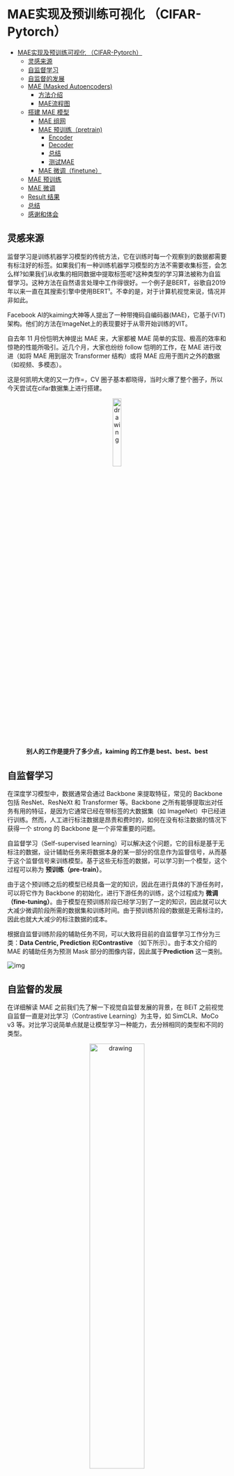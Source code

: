 # MAE实现及预训练可视化 （CIFAR-Pytorch）

<!-- TOC -->

- [MAE实现及预训练可视化 （CIFAR-Pytorch）](#mae实现及预训练可视化-cifar-pytorch)
    - [灵感来源](#灵感来源)
    - [自监督学习](#自监督学习)
    - [自监督的发展](#自监督的发展)
    - [MAE (Masked Autoencoders)](#mae-masked-autoencoders)
        - [方法介绍](#方法介绍)
        - [MAE流程图](#mae流程图)
    - [搭建 MAE 模型](#搭建-mae-模型)
        - [MAE 组网](#mae-组网)
        - [MAE 预训练（pretrain)](#mae-预训练pretrain)
            - [Encoder](#encoder)
            - [Decoder](#decoder)
            - [总结](#总结)
            - [测试MAE](#测试mae)
        - [MAE 微调（finetune）](#mae-微调finetune)
    - [MAE 预训练](#mae-预训练)
    - [MAE 微调](#mae-微调)
    - [Result 结果](#result-结果)
    - [总结](#总结-1)
    - [感谢和体会](#感谢和体会)

<!-- /TOC -->

## 灵感来源

监督学习是训练机器学习模型的传统方法，它在训练时每一个观察到的数据都需要有标注好的标签。如果我们有一种训练机器学习模型的方法不需要收集标签，会怎么样?如果我们从收集的相同数据中提取标签呢?这种类型的学习算法被称为自监督学习。这种方法在自然语言处理中工作得很好。一个例子是BERT，谷歌自2019年以来一直在其搜索引擎中使用BERT¹。不幸的是，对于计算机视觉来说，情况并非如此。

Facebook AI的kaiming大神等人提出了一种带掩码自编码器(MAE)，它基于(ViT) 架构。他们的方法在ImageNet上的表现要好于从零开始训练的VIT。

自去年 11 月份恺明大神提出 MAE 来，大家都被 MAE 简单的实现、极高的效率和惊艳的性能所吸引。近几个月，大家也纷纷 follow
恺明的工作，在 MAE 进行改进（如将 MAE 用到层次 Transformer 结构）或将 MAE 应用于图片之外的数据（如视频、多模态）。

这是何凯明大佬的又一力作=，CV 圈子基本都晓得，当时火爆了整个圈子，所以今天尝试在cifar数据集上进行搭建。

<p align="center">
<img src="https://ai-studio-static-online.cdn.bcebos.com/cb78f8f498ba43569443593c26b4c467ae4af65a04c94dd09cb21682c9c40322" alt="drawing" width="20%" height="20%"/>
<h4 align="center">别人的工作是提升了多少点，kaiming 的工作是 best、best、best</h4>
</p>

## 自监督学习

在深度学习模型中，数据通常会通过 Backbone 来提取特征，常见的 Backbone 包括 ResNet、ResNeXt 和 Transformer 等。Backbone
之所有能够提取出对任务有用的特征，是因为它通常已经在带标签的大数据集（如
ImageNet）中已经进行训练。然而，人工进行标注数据是昂贵和费时的，如何在没有标注数据的情况下获得一个 strong 的 Backbone
是一个非常重要的问题。

自监督学习（Self-supervised
learning）可以解决这个问题，它的目标是基于无标注的数据，设计辅助任务来将数据本身的某一部分的信息作为监督信号，从而基于这个监督信号来训练模型。基于这些无标签的数据，可以学习到一个模型，这个过程可以称为
**预训练（pre-train）**。

由于这个预训练之后的模型已经具备一定的知识，因此在进行具体的下游任务时，可以将它作为 Backbone 的初始化，进行下游任务的训练，这个过程成为
**微调（fine-tuning）**。由于模型在预训练阶段已经学习到了一定的知识，因此就可以大大减少微调阶段所需的数据集和训练时间。由于预训练阶段的数据是无需标注的，因此也就大大减少的标注数据的成本。

根据自监督训练阶段的辅助任务不同，可以大致将目前的自监督学习工作分为三类：**Data Centric, Prediction** 和**Contrastive**
（如下所示）。由于本文介绍的 MAE 的辅助任务为预测 Mask 部分的图像内容，因此属于**Prediction** 这一类别。

![img](https://img-blog.csdnimg.cn/img_convert/3bdee892acfb7df7e3c379d7f5ca4538.jpeg)

## 自监督的发展

在详细解读 MAE 之前我们先了解一下视觉自监督发展的背景，在 BEiT 之前视觉自监督一直是对比学习（Contrastive Learning）为主导，如
SimCLR、MoCo v3 等。对比学习说简单点就是让模型学习一种能力，去分辨相同的类型和不同的类型。


<p align="center">
<img src="https://ai-studio-static-online.cdn.bcebos.com/4346756833d9483b84dd2af2fa752127d891aee89bfc4200b6ebbcfec247952a" alt="drawing" width="50%" height="50%"/>
<h4 align="center">拉近相同图片(Aug)，疏远不同图片</h4>
</p>

如上图所示，我们要让模型去拉近 origin image 和经过 Aug 的图片，同时分开和 origin image 不同的图片，这样通过拉近原图和其 Aug
之后的图片，疏远不同的图片达到了对比学习的效果，这样模型就可以学会自己区分相同类型的图片

尽管对比学习在一些 benchmark 上超过了有监督的方法，但是其局限也很明显，过度依赖 data
augmentation（数据扩增），不可避免陷入不变性和一致性的矛盾，但是对比学习确实吊打了之前自监督方法（预测旋转上色拼图等）

kaiming（没错又是他）的 MoCo v3 大概算是后对比学习时代的优秀工作之一了。在这个时期微软提出了 BEiT，通过 Masked Image
的方式来做自监督，以此来复制 NLP 领域 Masked Language 的成功，结果确实很成功，ImageNet1k 下Top-1 acc 达到了惊人的 88.6
%，就这样自监督研究风向开始偏向了生成式自监督

<p align="center">
<img src="https://ai-studio-static-online.cdn.bcebos.com/653d086fcd3144359f656d1774f0a1d8b4e0733913cd4035a5f00e74e1ec7ae8" alt="drawing" width="70%" height="70%"/>
<h4 align="center">BEiT 是一个生成式自监督范式</h4>
</p>

基于 BEiT 产生了很多优秀的工作，除了本文的 MAE 之外还有 PeCo、SimMIM、MaskedFeat 等生成式自监督算法，也可以说是因为视觉
Transformer 的发展带动了生成式自监督算法发展。

## MAE (Masked Autoencoders)

![img](https://img-blog.csdnimg.cn/img_convert/f0e2360476763055dafad947ce1fca2f.png)

**论文标题：**Masked Autoencoders Are Scalable Vision Learners

**论文地址：**[https://arxiv.org/abs/2111.06377](https://link.zhihu.com/?target=https%3A//arxiv.org/abs/2111.06377)

**代码地址：
**[https://github.com/facebookresearch/mae](https://link.zhihu.com/?target=https%3A//github.com/facebookresearch/mae)

**论文动机：**

![img](https://img-blog.csdnimg.cn/img_convert/3d3b2ed1077b5162ba7e3680b9651c38.jpeg)

随着 BERT 的出现，Mask Language Modeling（MLM）的自监督学习方法逐渐进入人们的视野，这一方法在 NLP 领域中得到了广泛的应用。受到
MLM 的启发，一些工作也尝试在图像上进行 Mask Modeling（即，mask 图片的部分区域，然后对区域的内容进行重建），并且也取得了不错的效果。但目前的方法通常都采用对称的
encoder 和 decoder 结构，在 encoder 中，mask token 也需要消耗大量的计算，因此作者提出了一个非对称 encoder-decoder
的结构——masked autoencoders（MAE）。

MAE 方法很简单：mask 输入图像的随机 patch，并重建缺失的像素（上图展示了不同 mask
比率的重建结果）。它基于两个核心设计。首先，作者开发了一种非对称编码器-解码器结构，其中的编码器仅对可见的 patch 子集（不带
mask token）进行操作，而轻量级解码器则从潜在表示和 mask token 重建原始图像。

**MAE基于两个核心进行设计的**

- 第一，首先MAE是一个非对称的编码—解码结构，这种不对称是因为encoder只作用在可见的patches，也就没有mask的patches，同时也还有一个轻量级的解码器来重构原始图像。
-
第二，作者发现，mask比较高的比例，比如说mask75%的patches，这样就会产生一个有意义的自监督任务。这两者结合起来，加速了训练次数，因为原来需要整个图像，当我们mask掉75%的patches以后，我们只剩下了25%的像素，所以训练速度提高了3倍或更多，并且提高了准确性。在论文中，作者利用ImageNet-1K的数据集进行训练，一个普通的v-huge的模型获得了最好的准确率87.8%。在一些目标检测、分类、分割的任务中，效果超过了一些有监督学习预训练的效果，显示了良好的可扩展性。

### 方法介绍

<p align="center">
<img src="https://ai-studio-static-online.cdn.bcebos.com/df54d7b6371b4d55beff338fdcd90014a15416250f0f4653b85a832e4f455007" alt="drawing" width="50%" height="50%"/>
<h4 align="center">大道至简的 MAE</h4>
</p>


MAE 的结构如上图所示，与所有自动编码器一样，MAE
有一个编码器，将观察到的信号映射到潜在表示，还有一个解码器，从潜在表示重建原始信号。与经典的自动编码器不同，作者采用了一种非对称设计，允许编码器仅对部分观察信号（无mask
token）进行操作，并采用一种轻量级解码器，从潜在表示和 mask token 重建完整信号。

具体来说，作者首先将图像划分为规则的非重叠 patch。然后，对一个子集的 patch 进行采样，并移除其余的 patch。然后将这些剩余的
patch 送入到编码器中，编码器是一个标准的 ViT 结构，由于编码器只处理很少一部分的 patch，因此可以用很少的计算和显存来训练非常大的编码器。编码器输出
token 后，作者在 mask 的位置加入了可学习的向量，组成完整的全套 token。

此外，作者向这个完整集合中的所有 token 添加位置嵌入；如果没有这一点，mask token 将没有关于其在图像中位置的信息。MAE
解码器仅在预训练期间用于执行图像重建任务（仅编码器用于生成用于识别的图像表示）。因此，可以以独立于编码器设计的方式灵活地设计解码器架构。作者用比编码器更窄、更浅的解码器进行实验。使用这种非对称设计，全套
token 仅由轻量级解码器处理，这大大减少了预训练时间。

### MAE流程图

其实很简单，从左到右，将图片 patch 化然后 mask 掉一部分，未 mask 的部分进入 encoder，得到的输出再加上之前 mask 的部分一起进入
decoder 复原图像，目标是复原的图像尽可能接近原图，更详细的东西我们搭建模型时候慢慢讲解

为了方便大家理解，我借鉴了一个流程图带大家实现一个简单的 MAE

<p align="center">
<img src="https://ai-studio-static-online.cdn.bcebos.com/34d732ca301c465b9f70acff5928953fd470e99f95524ebb884366f90f038bbc" alt="drawing" width="70%" height="70%"/>
<h4 align="center">MAE 流程图</h4>
</p>


MAE，可以认为这是一个BERT 的一个 CV 的版本，它基于 ViT ，把整个训练 拓展到没有标号的数据上面，通过完型填空来获取图片的一个理解，它不是第一个将
BERT 拓展到 CV 上，但MAE 很有可能 未来影响最大，BERT 加速了 Transformer 架构 在 NLP 的应用，MAE 加速 Transformer 在 CV
上的应用。

原论文在 ImageNet1k 下使用了 8 机 8 卡跑实验，在21k用了两个集群的TPU，这里我们采用 Cifar10 来作为 MAE 的数据集，这样我们仅需单卡
V100-32g 就可以实现一个简单的 MAE。

## 搭建 MAE 模型

首先是搭建模型，如上图所示我们先搭建 pretrain 和 finetune 模型，分别是

1. MAE finetune model

2. MAE pretrain model

🎯 FAQ：pretrain 和 finetune 都是在干啥？

答：pretrain 用来让模型学习 "复原能力"，即把原图 mask 掉一部分，让模型去学习复原它，在学习复原过程中模型学到了数据内在的表示。finetune
则是将 pretrain 之后的encoder 权重提取出来，利用学习好的权重在 down stream 做微调

🎯 FAQ：encoder 和 decoder 有什么区别？

答：在 pretrain 阶段，encoder 主要用来学习数据内在表征，decoder 主要用来复原图像。encoder 模型大一些，decoder 模型小一些。它们都是
ViT 的架构

### MAE 组网

因为 encoder 和 decoder 都是 ViT 的架构，需要先搭建 ViT
需要的模块，如果想详细了解ViT的话，可以看我另一篇博客。[Pytorch CIFAR10图像分类 Vision Transformer（ViT） 篇](https://blog.csdn.net/weixin_45508265/article/details/126751948)

首先我们可以充分利用当前timm中的各个模型架构，不过我们也可以自己进行定义，我这里不进行讲解。给出部分代码

```python
from timm.models.vision_transformer import Block
```

### MAE 预训练（pretrain)

#### Encoder

记住最重要的一点，**Encoder 仅处理可见(unmasked)的 patches**。Encoder 本身可以是 ViT 或 ResNet(其它 backbone 也
ok，不过paper中是ViT，我们也用ViT)，至于如何将图像划分成 patch 嘛，使用 ViT 时的套路是这样的：

先将图像从 (B,C,H,W) reshape 成 (B, N, PxPxC)，其中 N 和 P 分别为 patch 数量 和 patch 大小 ($N = \frac{H}{P} \times
\frac{W}{P}$ )，也就是**将3通道的图像转换成 N 个 维度大小为 PxPxC 的向量**；然后，**通过线性映射(linear
projection，可以是全连接层)将其嵌入(embed)到指定的维度空间大小**，记为 'dim'(从 PxPxC project 到 dim)，转换成为 **token**(
B,N,dim)；最后再**加上位置嵌入(position embedding)**，从而为各个 patch 添加位置信息。**位置嵌入是所有图像共享的、可学习的**
，shape 与 每张图的 token 相对应，即：(N,dim)。

由于 unmasked 的 patches 所有 patches 的少数，因此可以训练很大的 Encoder，因为计算和空间要求都减少了。

接着我们就可以构建我们的MAE Encoder了

```python
class MAE_Encoder(torch.nn.Module):
    def __init__(self,
                 image_size=32,
                 patch_size=2,
                 emb_dim=192,
                 num_layer=12,
                 num_head=3,
                 mask_ratio=0.75,
                 ) -> None:
        super().__init__()

        self.cls_token = torch.nn.Parameter(torch.zeros(1, 1, emb_dim)) 
        self.pos_embedding = torch.nn.Parameter(torch.zeros((image_size // patch_size) ** 2, 1, emb_dim))
        
        # 对patch进行shuffle 和 mask
        self.shuffle = PatchShuffle(mask_ratio)
        
        # 这里得到一个 (3, dim, patch, patch)
        self.patchify = torch.nn.Conv2d(3, emb_dim, patch_size, patch_size)

        self.transformer = torch.nn.Sequential(*[Block(emb_dim, num_head) for _ in range(num_layer)])
        
        # ViT的laynorm
        self.layer_norm = torch.nn.LayerNorm(emb_dim)

        self.init_weight()
    # 初始化类别编码和向量编码
    def init_weight(self):
        trunc_normal_(self.cls_token, std=.02)
        trunc_normal_(self.pos_embedding, std=.02)

    def forward(self, img):
        patches = self.patchify(img)
        patches = rearrange(patches, 'b c h w -> (h w) b c')
        patches = patches + self.pos_embedding

        patches, forward_indexes, backward_indexes = self.shuffle(patches)

        patches = torch.cat([self.cls_token.expand(-1, patches.shape[1], -1), patches], dim=0)
        patches = rearrange(patches, 't b c -> b t c')
        features = self.layer_norm(self.transformer(patches))
        features = rearrange(features, 'b t c -> t b c')

        return features, backward_indexes
```

#### Decoder

Decoder它不仅需要处理经过 Encoder 编码的 unmasked 的 tokens，还需要处理mask tokens。但请注意，**mask token 并非由之前 mask
掉的 patch 经过 embedding 转换而来，而是可学习的、所有 masked patch 都共享的1个向量，对，仅仅就是1个！**

那么你会问：这样**如何区分各个 maked patch 所对应的 token 呢？**

别忘了，我们还有 position embedding 嘛！如同在 Encoder 中的套路一样，这里对于 mask token 也需要加入位置信息。position
emebdding 是每个 masked patch 对应1个，shape 是 (N',dim)，其中 N' 是 masked patch 的数量。但 mask token
只有1个怎么办是不是？简单粗暴——“复制”多份即可，使得每个 masked patch 都对应1个 mask token，这样就可以和 position embedding
进行相加了。

另外，Decoder 仅仅是在预训练任务为了重建图像而存在，而我们的下游任务形式多样，因此实际应用时很可能没 Decoder 什么事了(和它
say byebye 咯~)。

所以，**Decoder 的设计和 Encoder 是解耦的，Decoder 可以设计得简单、轻量一些**(比 Encoder
更窄、更浅。窄：对应通道数；浅：对应深度)，毕竟**真正能学习到潜在特征表示的是 Encoder**。

这样，尽管 Decoder 要处理的 token 数很多(全量token，而 Encoder 仅处理 unmasked 的部分)，但其本身轻量，所以还是能够高效计算。再结合
Encoder 虽然本身结构重载(相对 Decoder 来说)，但其处理的 token 较少，这样，整体架构就十分 efficient 了，漂亮~！

```Python
class MAE_Decoder(torch.nn.Module):
    def __init__(self,
                 image_size=32,
                 patch_size=2,
                 emb_dim=192,
                 num_layer=4,
                 num_head=3,
                 ) -> None:
        super().__init__()

        self.mask_token = torch.nn.Parameter(torch.zeros(1, 1, emb_dim))
        self.pos_embedding = torch.nn.Parameter(torch.zeros((image_size // patch_size) ** 2 + 1, 1, emb_dim))

        self.transformer = torch.nn.Sequential(*[Block(emb_dim, num_head) for _ in range(num_layer)])

        self.head = torch.nn.Linear(emb_dim, 3 * patch_size ** 2)
        self.patch2img = Rearrange('(h w) b (c p1 p2) -> b c (h p1) (w p2)', p1=patch_size, p2=patch_size, h=image_size//patch_size)

        self.init_weight()

    def init_weight(self):
        trunc_normal_(self.mask_token, std=.02)
        trunc_normal_(self.pos_embedding, std=.02)

    def forward(self, features, backward_indexes):
        T = features.shape[0]
        backward_indexes = torch.cat([torch.zeros(1, backward_indexes.shape[1]).to(backward_indexes), backward_indexes + 1], dim=0)
        features = torch.cat([features, self.mask_token.expand(backward_indexes.shape[0] - features.shape[0], features.shape[1], -1)], dim=0)
        features = take_indexes(features, backward_indexes)
        features = features + self.pos_embedding # 加上了位置编码的信息

        features = rearrange(features, 't b c -> b t c')
        features = self.transformer(features)
        features = rearrange(features, 'b t c -> t b c') 
        features = features[1:] # remove global feature 去掉全局信息，得到图像信息

        patches = self.head(features) # 用head得到patchs
        mask = torch.zeros_like(patches) 
        mask[T:] = 1  # mask其他的像素全部设为 1
        mask = take_indexes(mask, backward_indexes[1:] - 1)
        img = self.patch2img(patches) # 得到 重构之后的 img
        mask = self.patch2img(mask)

        return img, mask
```

#### 总结

最后可以总结这整一个流程，然后构建模型

1. 将图像划分成 patches：(B,C,H,W)->(B,N,PxPxC)；
2. 对各个 patch 进行 embedding(实质是通过全连接层)，生成 token，并加入位置信息(position embeddings)：(B,N,PxPxC)->(
   B,N,dim)；
3. 根据预设的掩码比例(paper 中提倡的是 75%)，使用服从均匀分布的随机采样策略采样一部分 token 送给 Encoder，另一部分“扔掉”(
   mask 掉)；
4. 将 Encoder 编码后的 token 与 加入位置信息后的 mask token 按照原先在 patch 形态时对应的次序拼在一起，然后喂给 Decoder
   玩(如果 Encoder 编码后的 token 的维度与 Decoder 要求的输入维度不一致，则需要先经过 linear projection 将维度映射到符合
   Decoder 的要求)；
5. Decoder 解码后取出 mask tokens 对应的部分送入到全连接层，对 masked patches 的像素值进行预测，最后将预测结果与 masked
   patches 进行比较，计算 MSE loss

```python
class MAE_ViT(torch.nn.Module):
    def __init__(self,
                 image_size=32,
                 patch_size=2,
                 emb_dim=192,
                 encoder_layer=12,
                 encoder_head=3,
                 decoder_layer=4,
                 decoder_head=3,
                 mask_ratio=0.75,
                 ) -> None:
        super().__init__()

        self.encoder = MAE_Encoder(image_size, patch_size, emb_dim, encoder_layer, encoder_head, mask_ratio)
        self.decoder = MAE_Decoder(image_size, patch_size, emb_dim, decoder_layer, decoder_head)

    def forward(self, img):
        features, backward_indexes = self.encoder(img)
        predicted_img, mask = self.decoder(features,  backward_indexes)
        return predicted_img, mask
```

#### 测试MAE

最后测试一下，是否代码正确

```python
shuffle = PatchShuffle(0.75)
a = torch.rand(16, 2, 10)
b, forward_indexes, backward_indexes = shuffle(a)
print(b.shape)

img = torch.rand(2, 3, 32, 32)
encoder = MAE_Encoder()
decoder = MAE_Decoder()
features, backward_indexes = encoder(img)
print(forward_indexes.shape)
predicted_img, mask = decoder(features, backward_indexes)
print(predicted_img.shape)
loss = torch.mean((predicted_img - img) ** 2 * mask / 0.75)
```

```python
torch.Size([4, 2, 10])
torch.Size([16, 2])
torch.Size([2, 3, 32, 32])
```

### MAE 微调（finetune）

MAE finetune 模型和 ViT 模型是一样的，不同之处是后续处理部分，ViT 是提取 cls token 做分类，MAE finetune 模型则是将 patches
token（除了 cls token 之外） 做 mean 然后分类

所以很简单，我就定义了一个分类器，其实就是接受encoder的输出，接着输入分类器即可，并且，我们已经设置了我们的类别，因为cifar10的类别是十个。

```python
class ViT_Classifier(torch.nn.Module):
    def __init__(self, encoder : MAE_Encoder, num_classes=10) -> None:
        super().__init__()
        self.cls_token = encoder.cls_token
        self.pos_embedding = encoder.pos_embedding
        self.patchify = encoder.patchify
        self.transformer = encoder.transformer
        self.layer_norm = encoder.layer_norm
        self.head = torch.nn.Linear(self.pos_embedding.shape[-1], num_classes)

    def forward(self, img):
        patches = self.patchify(img)
        patches = rearrange(patches, 'b c h w -> (h w) b c')
        patches = patches + self.pos_embedding
        patches = torch.cat([self.cls_token.expand(-1, patches.shape[1], -1), patches], dim=0)
        patches = rearrange(patches, 't b c -> b t c')
        features = self.layer_norm(self.transformer(patches))
        features = rearrange(features, 'b t c -> t b c')
        logits = self.head(features[0])
        return logits
```

## MAE 预训练

接着我们就可以开始准备Cifar10 数据集

现在我们用搭建好的模型来试一下 Cifar10 数据集把

在我们训练的过程中，我们的目的是重构图片，在这之后进行学习，我利用了tensorboard可视化，我们可以看一看结果

在我们的epoch为225时，我们可以看到，模型已经能够基本构建一个轮廓信息了，但是可能还是不够好

![在这里插入图片描述](https://img-blog.csdnimg.cn/5d6fb883fe8f438a9385b269add46f35.png)

接着我们看到达到2000次的时候，模型已经能够较好的重构出图像，说明学习到了很多信息了

![在这里插入图片描述](https://img-blog.csdnimg.cn/b5f54dd051bd42bf9459935c12f5c33e.png)

我们可以看到，经过 pretrain 之后的 mae 可以大致复原出原图像轮廓，令人吃惊的是这仅仅只用了原图像的 25% 像素，正如 mae
论文所说的，"与 language 不同，image 具有很高的冗余性"

如果你问论文为什么选mask ratio 0.75？

![](https://ai-studio-static-online.cdn.bcebos.com/3f49ce2f0a7b4154ba94318513fa2c79fd5bdd8d9556438a9e9ebb612b6f32ca)

ratio=0.75 性能更好，不论是训练整个模型的 fine-truning ，还是冻结权重只微调最后分类头的 linear probing，mask ratio 0.75
都取得了良好的性能

除此之外，我一共迭代了2000次，也有损失曲线，也就是我们重构损失。下面是损失函数曲线，越到后面，我们会发现，模型基本收敛了，下降的不多了。（提一下，训练了2天，也可以减少预训练的次数，也能达到不错的结果）。

![在这里插入图片描述](https://img-blog.csdnimg.cn/b2f7c112ea41401e992ed107dcbf7e01.png)

## MAE 微调

MAE 微调有两种，一个是对整个模型进行 finetune，加载的权重参与更新，一个是 linear prob，加载的权重不参与更新，只更新最后的分类头部分

首先进行了自监督的预训练，这时候是不需要标记的，然后会将encoder用在ViT的图像分类中，做一些下游的任务，也就是利用训练好的encoder作为特征提取的部分，去掉编码器，在ViT中进行分类

这里我们用 cifar10 分类做 finetune 微调，训练 epoch 为100，我们可以自己进行调参以获得更好的性能，也可以尝试 linear prob。

为了比较MAE分类的性能，用一样的训练数据，这里我们做了两个训练

- 第一个是将分类器进行单独训练，也就是从0开始训练

![在这里插入图片描述](https://img-blog.csdnimg.cn/de558b74ea78488faf41c09c5b19ab2b.png)

- 第二个就是将MAE对图片进行处理，不更新他的权重，将其的encoder的输出作为输入，进行训练。

  ![在这里插入图片描述](https://img-blog.csdnimg.cn/b133a26aa9fd4ed1a43ba80ad0af5408.png)


- 我们可以一起比较一下，我们会发现，首先MAE的架构会更快的收敛，并且最后的准确率也是远远大于我们从0开始训练的，除此之外，他还使得模型有更好的泛化性，在迭代次数加深的时候，模型的损失不会一直上升，有很好的泛化性。

  ![在这里插入图片描述](https://img-blog.csdnimg.cn/effbc8f14f3b4faeb1bf053748366834.png)

## Result 结果

最后我们可以看到结果，确实MAE得到了很不错的结果，是一个非常好的思路，同时得到很好的结果。

| Model                            | Validation Acc |
|----------------------------------|----------------|
| ViT-T  pretrain （scratch 从0开始训练） | 74.13          |
| ViT-T  pretrain                  | **89.77**      |

## 总结

本项目简单实现了MAE 在 cifar10 数据集上的训练，MAE 表现了令人惊讶的重建能力，进一步说明图像相比语言具有更冗余的信息，作者认为像素信息具有连续性。

其实仔细研究一下模型，会发现 mae 在降低计算量上面是很优雅的，encoder 部分计算的 token 数是经过 masked 的
token，即原来的四分之一（mask ratio 0.75），这大大降低了计算复杂度，同时用于重建的 decoder 模型深度很浅，尽管进入 decoder 的
token 数几乎是原 token 数，但是其带来的计算复杂度在可接受的范围，是非常成功的模型。

## 感谢和体会

这次实验也让我看到了一个新的方向，从有监督学习到自监督学习的转变，也有可能之后会还往无监督学习中进行发展。也看到了一个从原始的CNN，到利用Transformer来得到更好的结果，但是可能不好的是，虽然说Transformer的精度比较高，不过有时候需要很大很大的数据集，并且速度可能一般，如果Transformer在保持精度的情况下能够达到的试试的效果可能会统治整个CV界，不过已经看到了Transformer的各种在计算机视觉中的各种应用了，还是非常好的。

除此之外，在后面的论文中，基于MAE重构像素，展开了很多的自监督学习的展开，比如MAE出现的一个月后，北大Chen
Wei发现，重构图像的HOG，也就是方向梯度直方图比重构像素能得到更好的结果，并且因此在众多下游任务中，得到了12个SOTA，称为MaskFeat，简而言之，MaskFeat的ViT-B在ImageNet
1K上的准确率达到了84.0%，MViT-L在Kinetics-400上的准确率达到了86.7%，成功地超越了MAE，BEiT和SimMIM等方法。

![在这里插入图片描述](https://img-blog.csdnimg.cn/53f7c9e21b814b5f80fdb67ed9e8dfff.png)

有人评价说，视觉自监督领域做了这么些年，从最早的生成式学习出发，绕了一圈，又回到生成式学习。到头来，我们发现像素级特征跟各种手工特征、tokenizer、甚至离线预训练网络得到的特征，在作为判断生成图像质量方面，没有本质区别。也就是说，自监督也许只是把模型和参数调得更适合下游任务，但在「新知识从哪里来」这个问题上，并没有任何实质进展。这也可能是这样的，不过具体可能得不断的调节，比如说，如何在CNN设计Mask，虽然说何凯明也在论文中说，CNN是很难进行mask的，因为卷积是一个滑动窗口，CNN
在一张图片上，使用一个卷积窗口、不断地平滑，来汇聚一些像素上面的信息 + 模式识别，而卷积窗口扫过来、扫过去时，无法区分边界，无法保持
mask 的特殊性，无法拎出来
mask，最后从掩码信息很难还原出来。不过自监督学习能得到这样好的效果，说明这是一种趋势，如果考虑如何从一个更前沿的方法来得到更好的结果，可能就是之后的目标，融合多种特征，结合多个tricks。

在这次实验，我尝试着往比较前沿的方法去学习和发展，而没有拘泥于下游任务的图像分类、目标检测、图像分割等，在这里面也学到了更多东西，知道了一些没想过的，我觉得这也是符合人的，在我们没认识到一些东西的时候，我们是被mask的，当我们或者一些信息的时候，我们也会进行一些重构，得到一些东西，我们要做的就是需要，让我们的自监督学习学习学的更好。